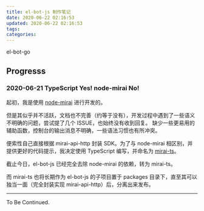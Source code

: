 ```yaml
---
title: el-bot-js 制作笔记
date: 2020-06-22 02:16:53
updated: 2020-06-22 02:16:53
tags:
categories:
---
```


<!-- more -->

el-bot-go

## Progresss

### 2020-06-21 TypeScript Yes! node-mirai No!

起初，我是使用 [node-mirai](https://github.com/RedBeanN/node-mirai/) 进行开发的。

但是其似乎并不活跃，文档也不完善（约等于没有），开发过程中遇到了一些语义不明确的问题，尝试提了几个 ISSUE，也始终没有收到回复。
缺少一些更易用的辅助函数，控制台的输出消息不明确，一些语法习惯也有所冲突。

便索性自己直接根据 mirai-api-http 封装 SDK。为了与 node-mirai 相区别，并提供更好的代码提示，我决定使用 TypeScript 编写，并命名为 [mirai-ts](https://github.com/ElpsyCN/el-bot-js/tree/dev/packages/mirai-ts)。

截止今日，el-bot-js 已经完全去除 node-mirai 的依赖，转为 mirai-ts。

而 mirai-ts 也将长期作为 el-bot-js 的子项目置于 packages 目录下，直至其可以独当一面（完全封装实现 mirai-api-http）后，分离出来发布。

---

To Be Continued.

<!-- Q.E.D. -->
